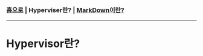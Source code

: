 ### [홈으로](README.md) | Hyperviser란? | [MarkDown이란?](MARKDOWN.md)
----------------------------------------------
# Hypervisor란?

